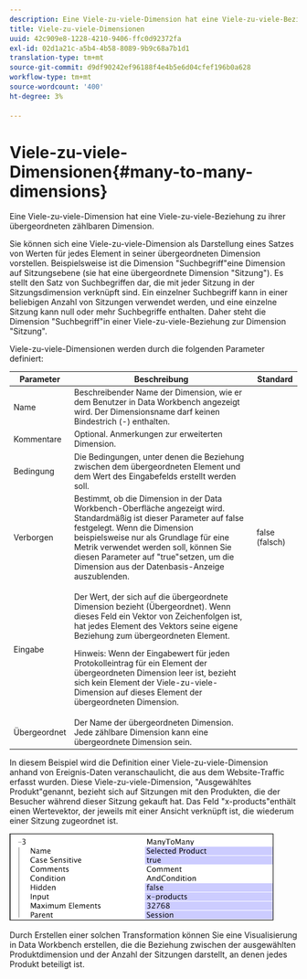 ```yaml
---
description: Eine Viele-zu-viele-Dimension hat eine Viele-zu-viele-Beziehung zu ihrer übergeordneten zählbaren Dimension.
title: Viele-zu-viele-Dimensionen
uuid: 42c909e8-1228-4210-9406-ffc0d92372fa
exl-id: 02d1a21c-a5b4-4b58-8089-9b9c68a7b1d1
translation-type: tm+mt
source-git-commit: d9df90242ef96188f4e4b5e6d04cfef196b0a628
workflow-type: tm+mt
source-wordcount: '400'
ht-degree: 3%

---
```


# Viele-zu-viele-Dimensionen{#many-to-many-dimensions}

Eine Viele-zu-viele-Dimension hat eine Viele-zu-viele-Beziehung zu ihrer übergeordneten zählbaren Dimension.

Sie können sich eine Viele-zu-viele-Dimension als Darstellung eines Satzes von Werten für jedes Element in seiner übergeordneten Dimension vorstellen. Beispielsweise ist die Dimension &quot;Suchbegriff&quot;eine Dimension auf Sitzungsebene (sie hat eine übergeordnete Dimension &quot;Sitzung&quot;). Es stellt den Satz von Suchbegriffen dar, die mit jeder Sitzung in der Sitzungsdimension verknüpft sind. Ein einzelner Suchbegriff kann in einer beliebigen Anzahl von Sitzungen verwendet werden, und eine einzelne Sitzung kann null oder mehr Suchbegriffe enthalten. Daher steht die Dimension &quot;Suchbegriff&quot;in einer Viele-zu-viele-Beziehung zur Dimension &quot;Sitzung&quot;.

Viele-zu-viele-Dimensionen werden durch die folgenden Parameter definiert:

<table id="table_A6D495008DFF4DD28A3ECD718D775E54"> 
 <thead> 
  <tr> 
   <th colname="col1" class="entry"> Parameter </th> 
   <th colname="col2" class="entry"> Beschreibung </th> 
   <th colname="col3" class="entry"> Standard </th> 
  </tr> 
 </thead>
 <tbody> 
  <tr> 
   <td colname="col1"> Name </td> 
   <td colname="col2"> Beschreibender Name der Dimension, wie er dem Benutzer in Data Workbench angezeigt wird. Der Dimensionsname darf keinen Bindestrich (-) enthalten. </td> 
   <td colname="col3"> </td> 
  </tr> 
  <tr> 
   <td colname="col1"> Kommentare </td> 
   <td colname="col2"> Optional. Anmerkungen zur erweiterten Dimension. </td> 
   <td colname="col3"> </td> 
  </tr> 
  <tr> 
   <td colname="col1"> Bedingung </td> 
   <td colname="col2"> Die Bedingungen, unter denen die Beziehung zwischen dem übergeordneten Element und dem Wert des Eingabefelds erstellt werden soll. </td> 
   <td colname="col3"> </td> 
  </tr> 
  <tr> 
   <td colname="col1"> Verborgen </td> 
   <td colname="col2"> Bestimmt, ob die Dimension in der Data Workbench-Oberfläche angezeigt wird. Standardmäßig ist dieser Parameter auf false festgelegt. Wenn die Dimension beispielsweise nur als Grundlage für eine Metrik verwendet werden soll, können Sie diesen Parameter auf "true"setzen, um die Dimension aus der Datenbasis-Anzeige auszublenden. </td> 
   <td colname="col3"> false (falsch) </td> 
  </tr> 
  <tr> 
   <td colname="col1"> Eingabe </td> 
   <td colname="col2"> <p>Der Wert, der sich auf die übergeordnete Dimension bezieht (Übergeordnet). Wenn dieses Feld ein Vektor von Zeichenfolgen ist, hat jedes Element des Vektors seine eigene Beziehung zum übergeordneten Element. </p> <p> <p>Hinweis:  Wenn der Eingabewert für jeden Protokolleintrag für ein Element der übergeordneten Dimension leer ist, bezieht sich kein Element der Viele-zu-viele-Dimension auf dieses Element der übergeordneten Dimension. </p> </p> </td> 
   <td colname="col3"> </td> 
  </tr> 
  <tr> 
   <td colname="col1"> Übergeordnet </td> 
   <td colname="col2"> Der Name der übergeordneten Dimension. Jede zählbare Dimension kann eine übergeordnete Dimension sein. </td> 
   <td colname="col3"> </td> 
  </tr> 
 </tbody> 
</table>

In diesem Beispiel wird die Definition einer Viele-zu-viele-Dimension anhand von Ereignis-Daten veranschaulicht, die aus dem Website-Traffic erfasst wurden. Diese Viele-zu-viele-Dimension, &quot;Ausgewähltes Produkt&quot;genannt, bezieht sich auf Sitzungen mit den Produkten, die der Besucher während dieser Sitzung gekauft hat. Das Feld &quot;x-products&quot;enthält einen Wertevektor, der jeweils mit einer Ansicht verknüpft ist, die wiederum einer Sitzung zugeordnet ist.

![](assets/cfg_Transformation_Dim_ManytoMany.png)

Durch Erstellen einer solchen Transformation können Sie eine Visualisierung in Data Workbench erstellen, die die Beziehung zwischen der ausgewählten Produktdimension und der Anzahl der Sitzungen darstellt, an denen jedes Produkt beteiligt ist.
